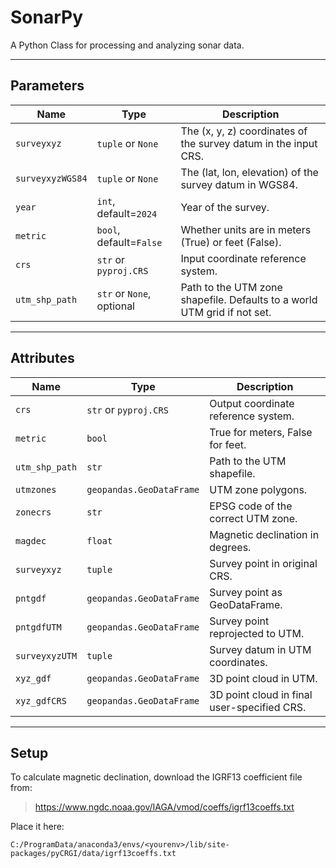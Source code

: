 # SonarPy

A Python Class for processing and analyzing sonar data.

---

## Parameters

| Name            | Type                          | Description                                                                 |
|-----------------|-------------------------------|-----------------------------------------------------------------------------|
| `surveyxyz`     | `tuple` or `None`             | The (x, y, z) coordinates of the survey datum in the input CRS.             |
| `surveyxyzWGS84`| `tuple` or `None`             | The (lat, lon, elevation) of the survey datum in WGS84.                     |
| `year`          | `int`, default=`2024`         | Year of the survey.                                                         |
| `metric`        | `bool`, default=`False`       | Whether units are in meters (True) or feet (False).                         |
| `crs`           | `str` or `pyproj.CRS`         | Input coordinate reference system.                                          |
| `utm_shp_path`  | `str` or `None`, optional     | Path to the UTM zone shapefile. Defaults to a world UTM grid if not set.    |

---

## Attributes

| Name             | Type                          | Description                                                                |
|------------------|-------------------------------|----------------------------------------------------------------------------|
| `crs`            | `str` or `pyproj.CRS`         | Output coordinate reference system.                                        |
| `metric`         | `bool`                        | True for meters, False for feet.                                           |
| `utm_shp_path`   | `str`                         | Path to the UTM shapefile.                                                 |
| `utmzones`       | `geopandas.GeoDataFrame`      | UTM zone polygons.                                                         |
| `zonecrs`        | `str`                         | EPSG code of the correct UTM zone.                                         |
| `magdec`         | `float`                       | Magnetic declination in degrees.                                           |
| `surveyxyz`      | `tuple`                       | Survey point in original CRS.                                              |
| `pntgdf`         | `geopandas.GeoDataFrame`      | Survey point as GeoDataFrame.                                              |
| `pntgdfUTM`      | `geopandas.GeoDataFrame`      | Survey point reprojected to UTM.                                           |
| `surveyxyzUTM`   | `tuple`                       | Survey datum in UTM coordinates.                                           |
| `xyz_gdf`        | `geopandas.GeoDataFrame`      | 3D point cloud in UTM.                                                     |
| `xyz_gdfCRS`     | `geopandas.GeoDataFrame`      | 3D point cloud in final user-specified CRS.                                |

---

## Setup

To calculate magnetic declination, download the IGRF13 coefficient file from:

> https://www.ngdc.noaa.gov/IAGA/vmod/coeffs/igrf13coeffs.txt

Place it here:
```text
C:/ProgramData/anaconda3/envs/<yourenv>/lib/site-packages/pyCRGI/data/igrf13coeffs.txt
